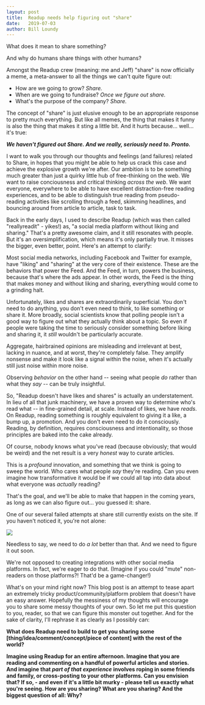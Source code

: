 ```yaml
---
layout: post
title:  Readup needs help figuring out "share"
date:   2019-07-03
author: Bill Loundy
---
```

What does it mean to share something? 

And why do humans share things with other humans? 

Amongst the Readup crew (meaning: me and Jeff) "share" is now officially a meme, a meta-answer to all the things we can't quite figure out: 

- How are we going to grow? _Share._ 
- When are we going to fundraise? _Once we figure out share._ 
- What's the purpose of the company? _Share._ 

The concept of "share" is just elusive enough to be an appropriate response to pretty much everything. But like all memes, the thing that makes it funny is also the thing that makes it sting a little bit. And it hurts because... well... it's true:

**_We haven't figured out Share. And we really, seriously need to. Pronto._**

I want to walk you through our thoughts and feelings (and failures) related to Share, in hopes that you might be able to help us crack this case and achieve the explosive growth we're after. Our ambition is to be something much greater than just a quirky little hub of free-thinking on the web. We want to raise conciousness and critical thinking _across the web_. We want everyone, everywhere to be able to have excellent distraction-free reading experiences, and to be able to distinguish true reading from pseudo-reading activities like scrolling through a feed, skimming headlines, and bouncing around from article to article, task to task.

Back in the early days, I used to describe Readup (which was then called "reallyreadit" - yikes!) as, "a social media platform without liking and sharing." That's a pretty awesome claim, and it still resonates with people. But it's an oversimplification, which means it's only partially true. It misses the bigger, even better, point. Here's an attempt to clarify:

Most social media networks, including Facebook and Twitter for example, have "liking" and "sharing" at the very core of their existence. These are the behaviors that power the Feed. And the Feed, in turn, powers the business, because that's where the ads appear. In other words, the Feed is the thing that makes money and without liking and sharing, everything would come to a grinding halt.

Unfortunately, likes and shares are extraordinarily superficial. You don't need to do anything, you don't even need to think, to like something or share it. More broadly, social scientists know that polling people isn't a good way to figure out what they actually think about a topic. So even if people were taking the time to seriously consider something before liking and sharing it, it _still_ wouldn't be particularly accurate. 

Aggregate, hairbrained opinions are misleading and irrelevant at best, lacking in nuance, and at worst, they're completely false. They amplify nonsense and make it look like a signal within the noise, when it's actually still just noise within more noise. 

Observing _behavior_ on the other hand -- seeing what people _do_ rather than what they _say_ -- can be truly insightful.

So, "Readup doesn't have likes and shares" is actually an understatement. In lieu of all that junk machinery, we have a proven way to determine who's read what -- in fine-grained detail, at scale. Instead of likes, we have _reads_. On Readup, reading something is roughly equivalent to giving it a like, a bump up, a promotion. And you don't even need to do it consciously. Reading, by definition, requires consciousness and intentionality, so those principles are baked into the cake already. 

Of course, nobody knows what you've read (because obviously; that would be weird) and the net result is a very _honest_ way to curate articles. 

This is a _profound_ innovation, and something that we think is going to sweep the world. Who cares what people _say_ they're reading. Can you even imagine how transformative it would be if we could all tap into data about what everyone was _actually_ reading? 

That's the goal, and we'll be able to make that happen in the coming years, as long as we can also figure out... you guessed it: share.

One of our several failed attempts at share still currently exists on the site. If you haven't noticed it, you're not alone:  

<img src="https://blog.readup.com/pics/lilshare.png">

Needless to say, we need to do _a lot_ better than that. And we need to figure it out soon. 

We're not opposed to creating integrations with other social media platforms. In fact, we're eager to do that. (Imagine if you could "mute" non-readers on those platforms?! That'd be a game-changer!) 

What's on your mind right now? This blog post is an attempt to tease apart an extremely tricky product/community/platform problem that doesn't have an easy answer. Hopefully the messiness of my thoughts will encourage you to share some messy thoughts of your own. So let me put this question to you, reader, so that we can figure this monster out together. And for the sake of clarity, I'll rephrase it as clearly as I possibly can: 

**What does Readup need to build to get you sharing some [thing/idea/comment/concept/piece of content] with the rest of the world?** 

**Imagine using Readup for an entire afternoon. Imagine that you are reading and commenting on a handful of powerful articles and stories. And imagine that _part of that experience_ involves roping in some friends and family, or cross-posting to your other platforms. Can you envision that? If so, - and even if it's a little bit murky - please tell us exactly what you're seeing. How are you sharing? What are you sharing? And the biggest question of all: Why?**